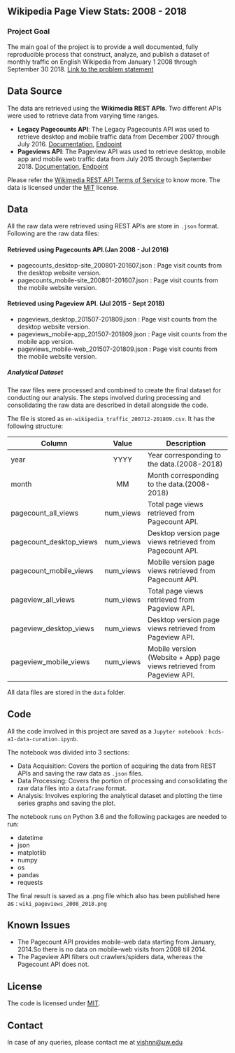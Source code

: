 ## Wikipedia Page View Stats: 2008 - 2018
### Project Goal
The main goal of the project is to provide a well documented, fully reproducible process that construct, analyze,
and publish a dataset of monthly traffic on English Wikipedia from January 1 2008 through September 30 2018.
[Link to the problem statement](https://wiki.communitydata.cc/Human_Centered_Data_Science_(Fall_2018)/Assignments#A1:_Data_curation) 

## Data Source
The data are retrieved using the **Wikimedia REST APIs**. Two different APIs were used to retrieve data from varying time ranges.
- **Legacy Pagecounts API**: The Legacy Pagecounts API was used to retrieve desktop and mobile traffic data from December 2007 through July 2016.
[Documentation](https://wikitech.wikimedia.org/wiki/Analytics/AQS/Legacy_Pagecounts), [Endpoint](https://wikimedia.org/api/rest_v1/#!/Pagecounts_data_(legacy)/get_metrics_legacy_pagecounts_aggregate_project_access_site_granularity_start_end)
- **Pageviews API**: The Pageview API was used to retrieve desktop, mobile app and mobile web traffic data from July 2015 through September 2018.
[Documentation](https://wikitech.wikimedia.org/wiki/Analytics/AQS/Pageviews), [Endpoint](https://wikimedia.org/api/rest_v1/#!/Pageviews_data/get_metrics_pageviews_aggregate_project_access_agent_granularity_start_end)

Please refer the [Wikimedia REST API Terms of Service](https://www.mediawiki.org/wiki/REST_API#Terms_and_conditions) to know more.
The data is licensed under the [MIT](https://opensource.org/licenses/MIT) license.


## Data 
All the raw data were retrieved using REST APIs are store in `.json` format. Following are the raw data files:
#### Retrieved using Pagecounts API.(Jan 2008 - Jul 2016)
- pagecounts_desktop-site_200801-201607.json  : Page visit counts from the desktop website version. 
- pagecounts_mobile-site_200801-201607.json   : Page visit counts from the mobile website version. 
#### Retrieved using Pageview API. (Jul 2015 - Sept 2018)
- pageviews_desktop_201507-201809.json        : Page visit counts from the desktop website version.
- pageviews_mobile-app_201507-201809.json     : Page visit counts from the mobile app version.
- pageviews_mobile-web_201507-201809.json     : Page visit counts from the mobile website version.

##### Analytical Dataset
The raw files were processed and combined to create the final dataset for conducting our analysis. The steps involved during processing and
consolidating the raw data are described in detail alongside the code. 

The file is stored as `en-wikipedia_traffic_200712-201809.csv`. It has the following structure:

Column | Value | Description |
| ------------- |:-------------:| -----|
year | YYYY | Year corresponding to the data.(2008-2018)|
month | MM | Month corresponding to the data.(2008-2018)|
pagecount_all_views | num_views | Total page views retrieved from Pagecount API. |
pagecount_desktop_views | num_views | Desktop version page views retrieved from Pagecount API. |
pagecount_mobile_views | num_views | Mobile version page views retrieved from Pagecount API. |
pageview_all_views | num_views | Total page views retrieved from Pageview API. |
pageview_desktop_views | num_views |  Desktop version page views retrieved from Pageview API. |
pageview_mobile_views | num_views |  Mobile version (Website + App) page views retrieved from Pageview API. |

All data files are stored in the `data` folder.

## Code
All the code involved in this project are saved as a `Jupyter notebook` : `hcds-a1-data-curation.ipynb`.

The notebook was divided into 3 sections:
- Data Acquisition: Covers the portion of acquiring the data from REST APIs and saving the raw data as `.json` files. 
- Data Processing: Covers the portion of processing and consolidating the raw data files into a `dataframe` format.
- Analysis: Involves exploring the analytical dataset and plotting the time series graphs and saving the plot.

The notebook runs on Python 3.6 and the following packages are needed to run:
- datetime
- json
- matplotlib
- numpy
- os
- pandas
- requests

The final result is saved as a .png file which also has been published here as : `wiki_pageviews_2008_2018.png`

## Known Issues
- The Pagecount API provides mobile-web data starting from January, 2014.So there is no data on mobile-web visits from 2008 till 2014.
- The Pageview API filters out crawlers/spiders data, whereas the Pagecount API does not.

## License
The code is licensed under [MIT](LICENSE).

## Contact
In case of any queries, please contact me at vishnn@uw.edu

